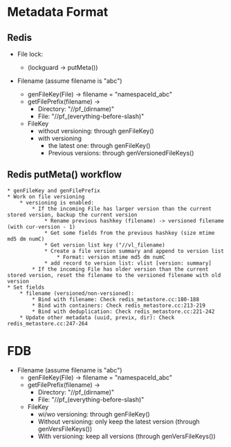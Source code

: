 # Metadata Format

## Redis

* File lock:
    * (lockguard -> putMeta())

* Filename (assume filename is "abc")
    * genFileKey(File) -> filename = "namespaceId_abc"
    * getFilePrefix(filename) ->
        * Directory: "//pf_(dirname)"
        * File: "//pf_(everything-before-slash)"
    * FileKey
        * without versioning: through genFileKey()
        * with versioning
            * the latest one: through genFileKey()
            * Previous versions: through genVersionedFileKeys()


## Redis putMeta() workflow
    * genFileKey and genFilePrefix
    * Work on file versioning
        * versioning is enabled:
            * If the incoming File has larger version than the current stored version, backup the current version
                * Rename previous hashkey (filename) -> versioned filename (with cur-version - 1)
                * Get some fields from the previous hashkey (size mtime md5 dm numC)
                * Get version list key ("//vl_filename)
                * Create a file version summary and append to version list
                    * Format: version mtime md5 dm numC
                * add record to version list: vlist [version: summary]
            * If the incoming File has older version than the current stored version, reset the filename to the versioned filename with old version
    * Set fields
        * filename (versioned/non-versioned): 
            * Bind with filename: Check redis_metastore.cc:180-188
            * Bind with containers: Check redis_metastore.cc:213-219
            * Bind with deduplication: Check redis_metastore.cc:221-242
        * Update other metadata (uuid, previx, dir): Check redis_metastore.cc:247-264

# FDB

* Filename (assume filename is "abc")
    * genFileKey(File) -> filename = "namespaceId_abc"
    * getFilePrefix(filename) ->
        * Directory: "//pf_(dirname)"
        * File: "//pf_(everything-before-slash)"
    * FileKey
        * wi/wo versioning: through genFileKey()
        * Without versioning: only keep the latest version (through genVersFileKeys())
        * With versioning: keep all versions (through genVersFileKeys())